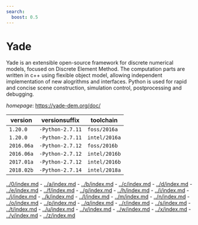 ```yaml
---
search:
  boost: 0.5
---
```

# Yade

Yade is an extensible open-source framework for discrete numerical models,   focused on Discrete Element Method. The computation parts are written in c++ using flexible object model,   allowing independent implementation of new alogrithms and interfaces.   Python is used for rapid and concise scene construction, simulation control, postprocessing and debugging.

*homepage*: <https://yade-dem.org/doc/>

version | versionsuffix | toolchain
--------|---------------|----------
``1.20.0`` | ``-Python-2.7.11`` | ``foss/2016a``
``1.20.0`` | ``-Python-2.7.11`` | ``intel/2016a``
``2016.06a`` | ``-Python-2.7.12`` | ``foss/2016b``
``2016.06a`` | ``-Python-2.7.12`` | ``intel/2016b``
``2017.01a`` | ``-Python-2.7.12`` | ``intel/2016b``
``2018.02b`` | ``-Python-2.7.14`` | ``intel/2018a``

[../0/index.md](0) - [../a/index.md](a) - [../b/index.md](b) - [../c/index.md](c) - [../d/index.md](d) - [../e/index.md](e) - [../f/index.md](f) - [../g/index.md](g) - [../h/index.md](h) - [../i/index.md](i) - [../j/index.md](j) - [../k/index.md](k) - [../l/index.md](l) - [../m/index.md](m) - [../n/index.md](n) - [../o/index.md](o) - [../p/index.md](p) - [../q/index.md](q) - [../r/index.md](r) - [../s/index.md](s) - [../t/index.md](t) - [../u/index.md](u) - [../v/index.md](v) - [../w/index.md](w) - [../x/index.md](x) - [../y/index.md](y) - [../z/index.md](z)

